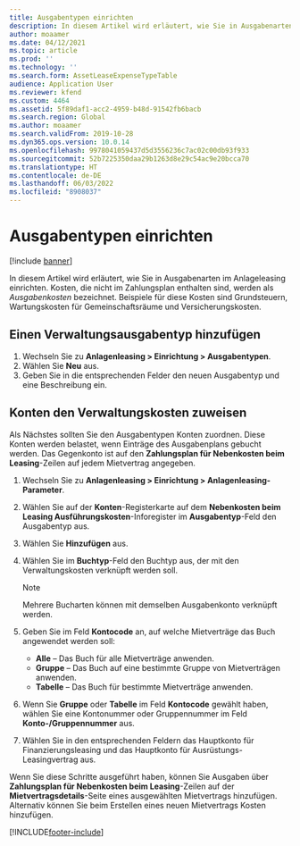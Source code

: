 ```yaml
---
title: Ausgabentypen einrichten
description: In diesem Artikel wird erläutert, wie Sie in Ausgabenarten im Anlageleasing einrichten.
author: moaamer
ms.date: 04/12/2021
ms.topic: article
ms.prod: ''
ms.technology: ''
ms.search.form: AssetLeaseExpenseTypeTable
audience: Application User
ms.reviewer: kfend
ms.custom: 4464
ms.assetid: 5f89daf1-acc2-4959-b48d-91542fb6bacb
ms.search.region: Global
ms.author: moaamer
ms.search.validFrom: 2019-10-28
ms.dyn365.ops.version: 10.0.14
ms.openlocfilehash: 9978041059437d5d3556236c7ac02c00db93f933
ms.sourcegitcommit: 52b7225350daa29b1263d8e29c54ac9e20bcca70
ms.translationtype: HT
ms.contentlocale: de-DE
ms.lasthandoff: 06/03/2022
ms.locfileid: "8908037"
---
```

# <a name="set-up-expense-types"></a>Ausgabentypen einrichten

[!include [banner](../includes/banner.md)]

In diesem Artikel wird erläutert, wie Sie in Ausgabenarten im Anlageleasing einrichten. Kosten, die nicht im Zahlungsplan enthalten sind, werden als *Ausgabenkosten* bezeichnet. Beispiele für diese Kosten sind Grundsteuern, Wartungskosten für Gemeinschaftsräume und Versicherungskosten.

## <a name="add-an-administrative-expense-type"></a>Einen Verwaltungsausgabentyp hinzufügen

1. Wechseln Sie zu **Anlagenleasing \> Einrichtung \> Ausgabentypen**.
2. Wählen Sie **Neu** aus.
3. Geben Sie in die entsprechenden Felder den neuen Ausgabentyp und eine Beschreibung ein.

## <a name="assign-accounts-to-administrative-costs"></a>Konten den Verwaltungskosten zuweisen

Als Nächstes sollten Sie den Ausgabentypen Konten zuordnen. Diese Konten werden belastet, wenn Einträge des Ausgabenplans gebucht werden. Das Gegenkonto ist auf den **Zahlungsplan für Nebenkosten beim Leasing**-Zeilen auf jedem Mietvertrag angegeben.

1. Wechseln Sie zu **Anlagenleasing \> Einrichtung \> Anlagenleasing-Parameter**.
2. Wählen Sie auf der **Konten**-Registerkarte auf dem **Nebenkosten beim Leasing Ausführungskosten**-Inforegister im **Ausgabentyp**-Feld den Ausgabentyp aus.
3. Wählen Sie **Hinzufügen** aus.
4. Wählen Sie im **Buchtyp**-Feld den Buchtyp aus, der mit den Verwaltungskosten verknüpft werden soll.

    > [!NOTE]
    > Mehrere Bucharten können mit demselben Ausgabenkonto verknüpft werden.

5. Geben Sie im Feld **Kontocode** an, auf welche Mietverträge das Buch angewendet werden soll:

    - **Alle** – Das Buch für alle Mietverträge anwenden.
    - **Gruppe** – Das Buch auf eine bestimmte Gruppe von Mietverträgen anwenden.
    - **Tabelle** – Das Buch für bestimmte Mietverträge anwenden.

6. Wenn Sie **Gruppe** oder **Tabelle** im Feld **Kontocode** gewählt haben, wählen Sie eine Kontonummer oder Gruppennummer im Feld **Konto-/Gruppennummer** aus.
7. Wählen Sie in den entsprechenden Feldern das Hauptkonto für Finanzierungsleasing und das Hauptkonto für Ausrüstungs-Leasingvertrag aus.

Wenn Sie diese Schritte ausgeführt haben, können Sie Ausgaben über **Zahlungsplan für Nebenkosten beim Leasing**-Zeilen auf der **Mietvertragsdetails**-Seite eines ausgewählten Mietvertrags hinzufügen. Alternativ können Sie beim Erstellen eines neuen Mietvertrags Kosten hinzufügen.


[!INCLUDE[footer-include](../../includes/footer-banner.md)]
